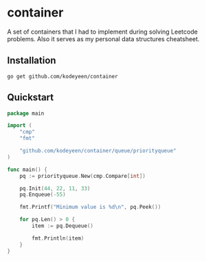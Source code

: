 # container

A set of containers that I had to implement during solving Leetcode problems.
Also it serves as my personal data structures cheatsheet.

## Installation

```shell
go get github.com/kodeyeen/container
```

## Quickstart

```go
package main

import (
	"cmp"
	"fmt"

	"github.com/kodeyeen/container/queue/priorityqueue"
)

func main() {
	pq := priorityqueue.New(cmp.Compare[int])

	pq.Init(44, 22, 11, 33)
	pq.Enqueue(-55)

	fmt.Printf("Minimum value is %d\n", pq.Peek())

	for pq.Len() > 0 {
		item := pq.Dequeue()

		fmt.Println(item)
	}
}
```
